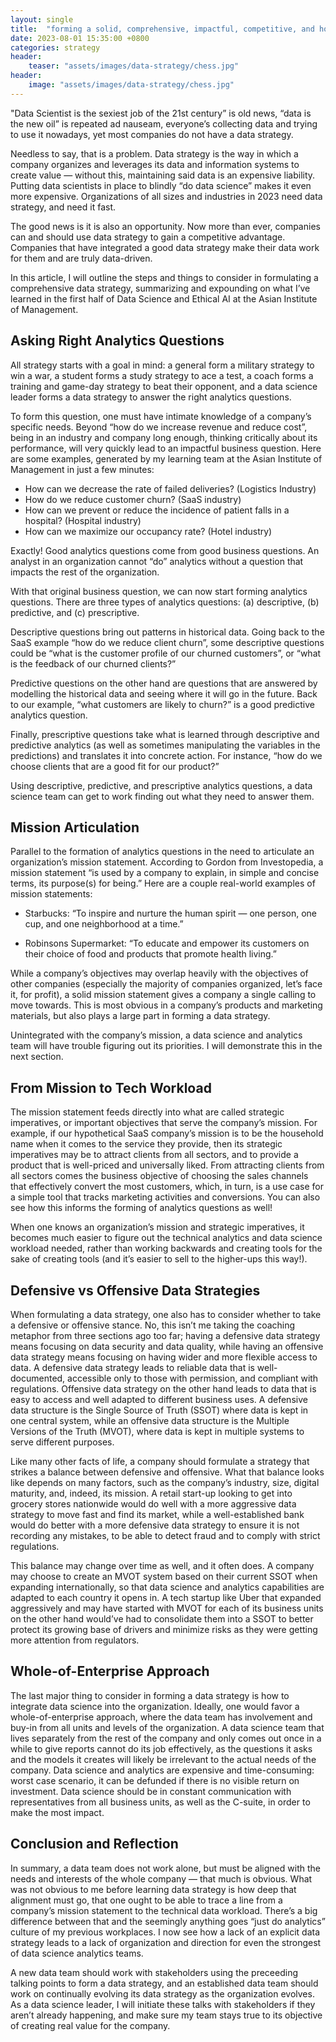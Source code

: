 ```yaml
---
layout: single
title:  "forming a solid, comprehensive, impactful, competitive, and holistic data strategy"
date: 2023-08-01 15:35:00 +0800
categories: strategy
header:
    teaser: "assets/images/data-strategy/chess.jpg"
header:
    image: "assets/images/data-strategy/chess.jpg"
---
```

"Data Scientist is the sexiest job of the 21st century” is old news, “data is the new oil” is repeated ad nauseam, everyone’s collecting data and trying to use it nowadays, yet most companies do not have a data strategy.

Needless to say, that is a problem. Data strategy is the way in which a company organizes and leverages its data and information systems to create value — without this, maintaining said data is an expensive liability. Putting data scientists in place to blindly “do data science” makes it even more expensive. Organizations of all sizes and industries in 2023 need data strategy, and need it fast.

The good news is it is also an opportunity. Now more than ever, companies can and should use data strategy to gain a competitive advantage. Companies that have integrated a good data strategy make their data work for them and are truly data-driven.

In this article, I will outline the steps and things to consider in formulating a comprehensive data strategy, summarizing and expounding on what I’ve learned in the first half of Data Science and Ethical AI at the Asian Institute of Management.

## Asking Right Analytics Questions

All strategy starts with a goal in mind: a general form a military strategy to win a war, a student forms a study strategy to ace a test, a coach forms a training and game-day strategy to beat their opponent, and a data science leader forms a data strategy to answer the right analytics questions.

To form this question, one must have intimate knowledge of a company’s specific needs. Beyond “how do we increase revenue and reduce cost”, being in an industry and company long enough, thinking critically about its performance, will very quickly lead to an impactful business question. Here are some examples, generated by my learning team at the Asian Institute of Management in just a few minutes:

- How can we decrease the rate of failed deliveries? (Logistics Industry)
- How do we reduce customer churn? (SaaS industry)
- How can we prevent or reduce the incidence of patient falls in a hospital? (Hospital industry)
- How can we maximize our occupancy rate? (Hotel industry)

Exactly! Good analytics questions come from good business questions. An analyst in an organization cannot “do” analytics without a question that impacts the rest of the organization.

With that original business question, we can now start forming analytics questions. There are three types of analytics questions: (a) descriptive, (b) predictive, and (c) prescriptive.

Descriptive questions bring out patterns in historical data. Going back to the SaaS example “how do we reduce client churn”, some descriptive questions could be “what is the customer profile of our churned customers”, or “what is the feedback of our churned clients?”

Predictive questions on the other hand are questions that are answered by modelling the historical data and seeing where it will go in the future. Back to our example, “what customers are likely to churn?” is a good predictive analytics question.

Finally, prescriptive questions take what is learned through descriptive and predictive analytics (as well as sometimes manipulating the variables in the predictions) and translates it into concrete action. For instance, “how do we choose clients that are a good fit for our product?”

Using descriptive, predictive, and prescriptive analytics questions, a data science team can get to work finding out what they need to answer them.

## Mission Articulation

Parallel to the formation of analytics questions in the need to articulate an organization’s mission statement. According to Gordon from Investopedia, a mission statement “is used by a company to explain, in simple and concise terms, its purpose(s) for being.” Here are a couple real-world examples of mission statements:

- Starbucks: “To inspire and nurture the human spirit — one person, one cup, and one neighborhood at a time.”

- Robinsons Supermarket: “To educate and empower its customers on their choice of food and products that promote health living.”

While a company’s objectives may overlap heavily with the objectives of other companies (especially the majority of companies organized, let’s face it, for profit), a solid mission statement gives a company a single calling to move towards. This is most obvious in a company’s products and marketing materials, but also plays a large part in forming a data strategy.

Unintegrated with the company’s mission, a data science and analytics team will have trouble figuring out its priorities. I will demonstrate this in the next section.

## From Mission to Tech Workload

The mission statement feeds directly into what are called strategic imperatives, or important objectives that serve the company’s mission. For example, if our hypothetical SaaS company’s mission is to be the household name when it comes to the service they provide, then its strategic imperatives may be to attract clients from all sectors, and to provide a product that is well-priced and universally liked. From attracting clients from all sectors comes the business objective of choosing the sales channels that effectively convert the most customers, which, in turn, is a use case for a simple tool that tracks marketing activities and conversions. You can also see how this informs the forming of analytics questions as well!

When one knows an organization’s mission and strategic imperatives, it becomes much easier to figure out the technical analytics and data science workload needed, rather than working backwards and creating tools for the sake of creating tools (and it’s easier to sell to the higher-ups this way!).

## Defensive vs Offensive Data Strategies

When formulating a data strategy, one also has to consider whether to take a defensive or offensive stance. No, this isn’t me taking the coaching metaphor from three sections ago too far; having a defensive data strategy means focusing on data security and data quality, while having an offensive data strategy means focusing on having wider and more flexible access to data. A defensive data strategy leads to reliable data that is well-documented, accessible only to those with permission, and compliant with regulations. Offensive data strategy on the other hand leads to data that is easy to access and well adapted to different business uses. A defensive data structure is the Single Source of Truth (SSOT) where data is kept in one central system, while an offensive data structure is the Multiple Versions of the Truth (MVOT), where data is kept in multiple systems to serve different purposes.

Like many other facts of life, a company should formulate a strategy that strikes a balance between defensive and offensive. What that balance looks like depends on many factors, such as the company’s industry, size, digital maturity, and, indeed, its mission. A retail start-up looking to get into grocery stores nationwide would do well with a more aggressive data strategy to move fast and find its market, while a well-established bank would do better with a more defensive data strategy to ensure it is not recording any mistakes, to be able to detect fraud and to comply with strict regulations.

This balance may change over time as well, and it often does. A company may choose to create an MVOT system based on their current SSOT when expanding internationally, so that data science and analytics capabilities are adapted to each country it opens in. A tech startup like Uber that expanded aggressively and may have started with MVOT for each of its business units on the other hand would’ve had to consolidate them into a SSOT to better protect its growing base of drivers and minimize risks as they were getting more attention from regulators.

## Whole-of-Enterprise Approach

The last major thing to consider in forming a data strategy is how to integrate data science into the organization. Ideally, one would favor a whole-of-enterprise approach, where the data team has involvement and buy-in from all units and levels of the organization. A data science team that lives separately from the rest of the company and only comes out once in a while to give reports cannot do its job effectively, as the questions it asks and the models it creates will likely be irrelevant to the actual needs of the company. Data science and analytics are expensive and time-consuming: worst case scenario, it can be defunded if there is no visible return on investment. Data science should be in constant communication with representatives from all business units, as well as the C-suite, in order to make the most impact.

## Conclusion and Reflection

In summary, a data team does not work alone, but must be aligned with the needs and interests of the whole company — that much is obvious. What was not obvious to me before learning data strategy is how deep that alignment must go, that one ought to be able to trace a line from a company’s mission statement to the technical data workload. There’s a big difference between that and the seemingly anything goes “just do analytics” culture of my previous workplaces. I now see how a lack of an explicit data strategy leads to a lack of organization and direction for even the strongest of data science analytics teams.

A new data team should work with stakeholders using the preceeding talking points to form a data strategy, and an established data team should work on continually evolving its data strategy as the organization evolves. As a data science leader, I will initiate these talks with stakeholders if they aren’t already happening, and make sure my team stays true to its objective of creating real value for the company.
